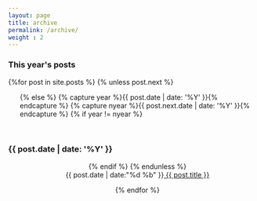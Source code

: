 ```yaml
---
layout: page
title: archive
permalink: /archive/
weight : 2
---
```


<section id="archive">
  <h3>This year's posts</h3>
  {%for post in site.posts %}
    {% unless post.next %}
      <ul class = "this" style="list-style: none;">
    {% else %}
      {% capture year %}{{ post.date | date: '%Y' }}{% endcapture %}
      {% capture nyear %}{{ post.next.date | date: '%Y' }}{% endcapture %}
      {% if year != nyear %}
        </ul>
        <br>
        <h3>{{ post.date | date: '%Y' }}</h3>
        <ul class="past" style="list-style: none; text-align:center;">
      {% endif %}
    {% endunless %}
      <li><time>{{ post.date | date:"%d %b" }}</time><a href="{{ post.url }}"> {{ post.title }}</a>
       <br></li>

  {% endfor %}
  </ul>
</section>